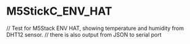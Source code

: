 # M5StickC_ENV_HAT
// Test for M5Stack ENV HAT, showing temperature and humidity from DHT12 sensor.
// there is also output from JSON to serial port
